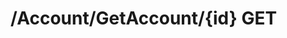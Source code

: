 #  /Account/GetAccount/{id} GET

<api-endpoint openapi-path="../../specifications/swagger.json" method="GET" endpoint="/Account/GetAccount/{id}"/>